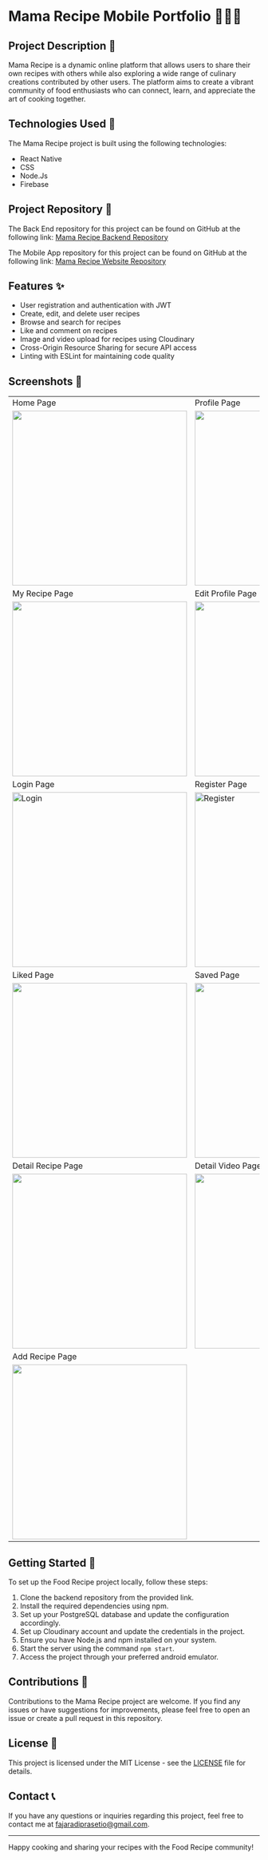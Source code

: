 # Mama Recipe Mobile Portfolio  🍔🍰🍕

## Project Description 📜

Mama Recipe is a dynamic online platform that allows users to share their own recipes with others while also exploring a wide range of culinary creations contributed by other users. The platform aims to create a vibrant community of food enthusiasts who can connect, learn, and appreciate the art of cooking together.

## Technologies Used 🚀

The Mama Recipe project is built using the following technologies:

- React Native
- CSS
- Node.Js
- Firebase

## Project Repository 📂

The Back End repository for this project can be found on GitHub at the following link:
[Mama Recipe Backend Repository](https://github.com/FajarAdi25/be-recipe)

The Mobile App repository for this project can be found on GitHub at the following link:
[Mama Recipe Website Repository](https://github.com/FajarAdi25/fe-recipe)


## Features ✨

- User registration and authentication with JWT
- Create, edit, and delete user recipes
- Browse and search for recipes
- Like and comment on recipes
- Image and video upload for recipes using Cloudinary
- Cross-Origin Resource Sharing for secure API access
- Linting with ESLint for maintaining code quality

## Screenshots 📸

<table>
   <tr>
      <td>Home Page</td>
      <td>Profile Page</td>
   </tr>
   <tr>
    <td><img width="350px" src="./screenshot/3.png" border="0" alt="" /></td>
    <td><img width="350px" src="./screenshot/5.png" border="0" alt="" /></td>
  </tr>
    <tr>
     <td>My Recipe Page</td>
     <td>Edit Profile Page</td>  
   </tr>
   <tr>
    <td> <img width="350px" src="./screenshot/11.png" border="0"  alt="" /></td>
    <td> <img width="350px" src="./screenshot/10.png" border="0"  alt="" /></td>
  </tr>
    <tr>
      <td>Login Page</td>
      <td>Register Page</td>
   </tr>
   <tr>
    <td><img width="350px" src="./screenshot/2.png" border="0" alt="Login" /></td>
    <td> <img width="350px" src="./screenshot/1.png" border="0"  alt="Register" /></td>
  </tr>
    <tr>
      <td>Liked Page</td>
      <td>Saved Page</td>
   </tr>
   <tr>
    <td><img width="350px" src="./screenshot/8.png" border="0" alt="" /></td>
    <td> <img width="350px" src="./screenshot/12.png" border="0"  alt="" /></td>
  </tr>
    <tr>
      <td>Detail Recipe Page</td>
      <td>Detail Video Page</td>
   </tr>
   <tr>
    <td><img width="350px" src="./screenshot/6.png" border="0" alt="" /></td>
    <td><img width="350px" src="./screenshot/7.png" border="0"  alt="" /></td>
  </tr>
    <tr>
<!--       <td>Add Recipe Page</td> -->
      <td>Add Recipe Page</td>
   </tr>
   <tr>
<!--     <td><img width="350px" src="./screenshot/4.png" border="0" alt="" /></td>  -->
    <td> <img width="350px" src="./screenshot/13.png" border="0"  alt="" /></td>
  </tr>
<!--     <tr>
      <td>Popular Page</td>
      <td>Comment Page</td>
   </tr>
   <tr>
    <td><img width="350px" src="./screenshot/popularRecipe.PNG" border="0" alt="" /></td>
    <td> <img width="350px" src="./screenshot/comment.PNG" border="0"  alt="" /></td>
  </tr> -->
</table>

## Getting Started 🚀

To set up the Food Recipe project locally, follow these steps:

1. Clone the backend repository from the provided link.
2. Install the required dependencies using npm.
3. Set up your PostgreSQL database and update the configuration accordingly.
4. Set up Cloudinary account and update the credentials in the project.
5. Ensure you have Node.js and npm installed on your system.
6. Start the server using the command `npm start`.
7. Access the project through your preferred android emulator.

## Contributions 🤝

Contributions to the Mama Recipe project are welcome. If you find any issues or have suggestions for improvements, please feel free to open an issue or create a pull request in this repository.

## License 📝

This project is licensed under the MIT License - see the [LICENSE](LICENSE) file for details.

## Contact 📞

If you have any questions or inquiries regarding this project, feel free to contact me at [fajaradiprasetio@gmail.com](mailto:fajaradiprasetio@gmail.com).

---

Happy cooking and sharing your recipes with the Food Recipe community!
